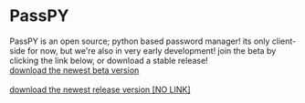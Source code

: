 <html>
<body>
<head><link rel="icon" type="image/png" href="favicon.ico"><head>
<h1>PassPY</h1>
<p>PassPY is an open source; python based password manager! its only client-side for now, but we're also in very early development! join the beta by clicking the link below, or download a stable release!
  <br> <a href="https://drive.google.com/uc?export=download&id=1OAIHT8MA4Friq6Poy2e814RJV8Pvs7HI" title="download passPY beta">download the newest beta version</a> <br> <br> <a href="" title="download passPY release">download the newest release version [NO LINK]</a> <br> </p>
